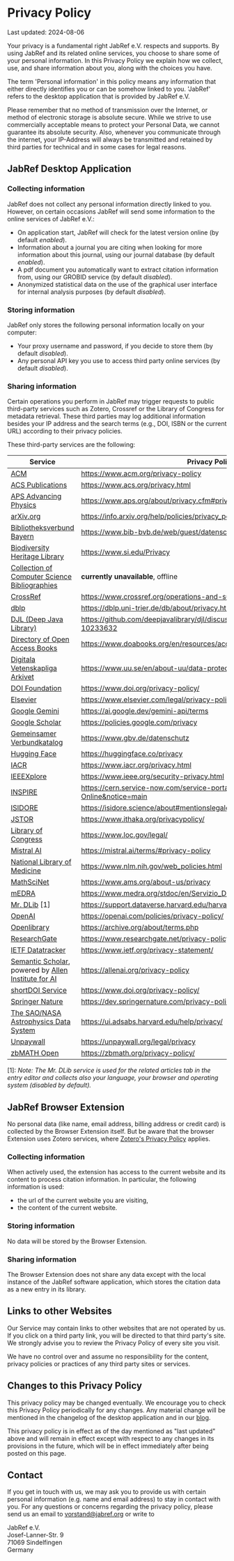 # Privacy Policy

Last updated: 2024-08-06

Your privacy is a fundamental right JabRef e.V. respects and supports.
By using JabRef and its related online services, you choose to share some of your personal information.
In this Privacy Policy we explain how we collect, use, and share information about you, along with the choices you have.

The term 'Personal information' in this policy means any information that either directly identifies you or can be somehow linked to you. 'JabRef' refers to the desktop application that is provided by JabRef e.V.

Please remember that no method of transmission over the Internet, or method of electronic storage is absolute secure.
While we strive to use commercially acceptable means to protect your Personal Data, we cannot guarantee its absolute security.
Also, whenever you communicate through the internet, your IP-Address will always be transmitted and retained by third parties for technical and in some cases for legal reasons.

## JabRef Desktop Application

### Collecting information

JabRef does not collect any personal information directly linked to you.
However, on certain occasions JabRef will send some information to the online services of JabRef e.V.:

- On application start, JabRef will check for the latest version online (by default *enabled*).
- Information about a journal you are citing when looking for more information about this journal, using our journal database (by default *enabled*).
- A pdf document you automatically want to extract citation information from, using our GROBID service (by default *disabled*).
- Anonymized statistical data on the use of the graphical user interface for internal analysis purposes (by default *disabled*).

### Storing information

JabRef only stores the following personal information locally on your computer:

- Your proxy username and password, if you decide to store them (by default *disabled*).
- Any personal API key you use to access third party online services (by default *disabled*).

### Sharing information

Certain operations you perform in JabRef may trigger requests to public third-party services such as Zotero, Crossref or the Library of Congress for metadata retrieval.
These third parties may log additional information besides your IP address and the search terms (e.g., DOI, ISBN or the current URL) according to their privacy policies.

These third-party services are the following:

| Service                                                                                                                      | Privacy Policy                                                                                |
|------------------------------------------------------------------------------------------------------------------------------|-----------------------------------------------------------------------------------------------|
| [ACM](https://www.acm.org/)                                                                                                  | <https://www.acm.org/privacy-policy>                                                          |
| [ACS Publications](https://pubs.acs.org/)                                                                                    | <https://www.acs.org/privacy.html>                                                            |
| [APS Advancing Physics](https://harvest.aps.org/)                                                                            | <https://www.aps.org/about/privacy.cfm#privacy>                                               |
| [arXiv.org](https://arxiv.org/)                                                                                              | <https://info.arxiv.org/help/policies/privacy_policy.html>                                    |
| [Bibliotheksverbund Bayern](https://www.bib-bvb.de/)                                                                         | <https://www.bib-bvb.de/web/guest/datenschutzerklaerung-bvb-homepage>                         |
| [Biodiversity Heritage Library](https://www.biodiversitylibrary.org/)                                                        | <https://www.si.edu/Privacy>                                                                  |
| [Collection of Computer Science Bibliographies](https://en.wikipedia.org/wiki/Collection_of_Computer_Science_Bibliographies) | **currently unavailable**, offline                                                            |
| [CrossRef](https://www.crossref.org/)                                                                                        | <https://www.crossref.org/operations-and-sustainability/privacy/>                             |
| [dblp](https://dblp.uni-trier.de/)                                                                                           | <https://dblp.uni-trier.de/db/about/privacy.html>                                             |
| [DJL (Deep Java Library)](https://djl.ai/)                                                                                   | <https://github.com/deepjavalibrary/djl/discussions/3370#discussioncomment-10233632>          |
| [Directory of Open Access Books](https://www.doabooks.org/)                                                                  | <https://www.doabooks.org/en/resources/accessibility>                                         |
| [Digitala Vetenskapliga Arkivet](https://www.diva-portal.org/)                                                               | <https://www.uu.se/en/about-uu/data-protection-policy/>                                       |
| [DOI Foundation](https://www.doi.org/)                                                                                       | <https://www.doi.org/privacy-policy/>                                                         |
| [Elsevier](https://www.elsevier.com/)                                                                                        | <https://www.elsevier.com/legal/privacy-policy>                                               |
| [Google Gemini](https://ai.google.dev/gemini-api)                                                                            | <https://ai.google.dev/gemini-api/terms>                                                      |
| [Google Scholar](https://scholar.google.com/)                                                                                | <https://policies.google.com/privacy>                                                         |
| [Gemeinsamer Verbundkatalog](https://www.gbv.de/)                                                                            | <https://www.gbv.de/datenschutz>                                                              |
| [Hugging Face](https://huggingface.co/)                                                                                      | <https://huggingface.co/privacy>                                                              |
| [IACR](https://www.iacr.org/)                                                                                                | <https://www.iacr.org/privacy.html>                                                           |
| [IEEEXplore](https://ieeexplore.ieee.org/Xplore/home.jsp)                                                                    | <https://www.ieee.org/security-privacy.html>                                                  |
| [INSPIRE](https://inspirehep.net/)                                                                                           | <https://cern.service-now.com/service-portal?id=privacy_policy&se=INSPIRE-Online&notice=main> |
| [ISIDORE](https://isidore.science/)                                                                                          | <https://isidore.science/about#mentionslegales>                                                              |
| [JSTOR](https://www.jstor.org/)                                                                                              | <https://www.ithaka.org/privacypolicy/>                                                       |
| [Library of Congress](https://lccn.loc.gov/)                                                                                 | <https://www.loc.gov/legal/>                                                                  |
| [Mistral AI](https://mistral.ai/)                                                                                            | <https://mistral.ai/terms/#privacy-policy>                                                    |
| [National Library of Medicine](https://www.ncbi.nlm.nih.gov/)                                                                | <https://www.nlm.nih.gov/web_policies.html>                                                   |
| [MathSciNet](http://www.ams.org/mathscinet)                                                                                  | <https://www.ams.org/about-us/privacy>                                                        |
| [mEDRA](https://www.medra.org/)                                                                                              | <https://www.medra.org/stdoc/en/Servizio_DOI_Informativa_ENG.pdf>                             |
| [Mr. DLib](https://mr-dlib.org/) [1]                                                                                         | <https://support.dataverse.harvard.edu/harvard-dataverse-privacy-policy>                      |
| [OpenAI](https://openai.com/)                                                                                                | <https://openai.com/policies/privacy-policy/>                                                 |
| [Openlibrary](https://openlibrary.org)                                                                                       | <https://archive.org/about/terms.php>                                                         |
| [ResearchGate](https://www.researchgate.net/)                                                                                | <https://www.researchgate.net/privacy-policy>                                                 |
| [IETF Datatracker](https://datatracker.ietf.org/)                                                                            | <https://www.ietf.org/privacy-statement/>                                                     |
| [Semantic Scholar](https://www.semanticscholar.org/), powered by [Allen Institute for AI](https://allenai.org/)              | <https://allenai.org/privacy-policy>                                                          |
| [shortDOI Service](https://shortdoi.org/)                                                                                    | <https://www.doi.org/privacy-policy/>                                                         |
| [Springer Nature](https://dev.springernature.com/)                                                                           | <https://dev.springernature.com/privacy-policy/>                                              |
| [The SAO/NASA Astrophysics Data System](https://ui.adsabs.harvard.edu/)                                                      | <https://ui.adsabs.harvard.edu/help/privacy/>                                                 |
| [Unpaywall](https://unpaywall.org/)                                                                                          | <https://unpaywall.org/legal/privacy>                                                         |
| [zbMATH Open](https://www.zbmath.org)                                                                                        | <https://zbmath.org/privacy-policy/>                                                          |

[1]: *Note: The Mr. DLib service is used for the related articles tab in the entry editor and collects also your language, your browser and operating system (*disabled* by default).*

## JabRef Browser Extension

No personal data (like name, email address, billing address or credit card) is collected by the Browser Extension itself.
But be aware that the browser Extension uses Zotero services, where [Zotero's Privacy Policy](https://www.zotero.org/support/privacy) applies.

### Collecting information

When actively used, the extension has access to the current website and its content to process citation information. In particular, the following information is used:

- the url of the current website you are visiting,
- the content of the current website.

### Storing information

No data will be stored by the Browser Extension.

### Sharing information

The Browser Extension does not share any data except with the local instance of the JabRef software application, which stores the citation data as a new entry in its library.

## Links to other Websites

Our Service may contain links to other websites that are not operated by us. If you click on a third party link, you will be directed to that third party's site. We strongly advise you to review the Privacy Policy of every site you visit.

We have no control over and assume no responsibility for the content, privacy policies or practices of any third party sites or services.

## Changes to this Privacy Policy

This privacy policy may be changed eventually.
We encourage you to check this Privacy Policy periodically for any changes.
Any material change will be mentioned in the changelog of the desktop application and in our [blog](https://blog.jabref.org/).

This privacy policy is in effect as of the day mentioned as "last updated" above and will remain in effect except with respect to any changes in its provisions in the future, which will be in effect immediately after being posted on this page.

## Contact

If you get in touch with us, we may ask you to provide us with certain personal information (e.g. name and email address) to stay in contact with you.
For any questions or concerns regarding the privacy policy, please send us an email to <vorstand@jabref.org> or write to

JabRef e.V.  
Josef-Lanner-Str. 9  
71069 Sindelfingen  
Germany

<!-- markdownlint-disable-file MD024 -->
